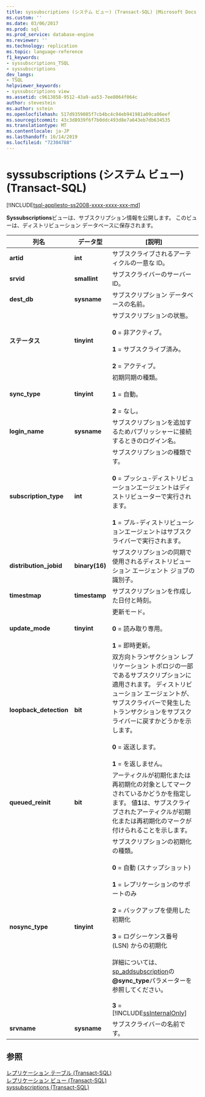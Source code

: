 ```yaml
---
title: syssubscriptions (システム ビュー) (Transact-SQL) |Microsoft Docs
ms.custom: ''
ms.date: 03/06/2017
ms.prod: sql
ms.prod_service: database-engine
ms.reviewer: ''
ms.technology: replication
ms.topic: language-reference
f1_keywords:
- syssubscriptions_TSQL
- syssubscriptions
dev_langs:
- TSQL
helpviewer_keywords:
- syssubscriptions view
ms.assetid: c9613858-9512-43a9-aa53-7ee8064f064c
author: stevestein
ms.author: sstein
ms.openlocfilehash: 517d9359085f7cb4bc4c94eb941981a09ca06eef
ms.sourcegitcommit: 43c3d8939f6f7b0ddc493d8e7a643eb7db634535
ms.translationtype: MT
ms.contentlocale: ja-JP
ms.lasthandoff: 10/14/2019
ms.locfileid: "72304788"
---
```

# <a name="syssubscriptions-system-view-transact-sql"></a>syssubscriptions (システム ビュー) (Transact-SQL)
[!INCLUDE[tsql-appliesto-ss2008-xxxx-xxxx-xxx-md](../../includes/tsql-appliesto-ss2008-xxxx-xxxx-xxx-md.md)]

  **Syssubscriptions**ビューは、サブスクリプション情報を公開します。 このビューは、ディストリビューション データベースに保存されます。  
  
|列名|データ型|[説明]|  
|-----------------|---------------|-----------------|  
|**artid**|**int**|サブスクライブされるアーティクルの一意な ID。|  
|**srvid**|**smallint**|サブスクライバーのサーバー ID。|  
|**dest_db**|**sysname**|サブスクリプション データベースの名前。|  
|**ステータス**|**tinyint**|サブスクリプションの状態。<br /><br /> **0** = 非アクティブ。<br /><br /> **1** = サブスクライブ済み。<br /><br /> **2** = アクティブ。|  
|**sync_type**|**tinyint**|初期同期の種類。<br /><br /> **1** = 自動。<br /><br /> **2** = なし。|  
|**login_name**|**sysname**|サブスクリプションを追加するためパブリッシャーに接続するときのログイン名。|  
|**subscription_type**|**int**|サブスクリプションの種類です。<br /><br /> **0** = プッシュ-ディストリビューションエージェントはディストリビューターで実行されます。<br /><br /> **1** = プル-ディストリビューションエージェントはサブスクライバーで実行されます。|  
|**distribution_jobid**|**binary(16)**|サブスクリプションの同期で使用されるディストリビューション エージェント ジョブの識別子。|  
|**timestmap**|**timestamp**|サブスクリプションを作成した日付と時刻。|  
|**update_mode**|**tinyint**|更新モード。<br /><br /> **0** = 読み取り専用。<br /><br /> **1** = 即時更新。|  
|**loopback_detection**|**bit**|双方向トランザクション レプリケーション トポロジの一部であるサブスクリプションに適用されます。 ディストリビューション エージェントが、サブスクライバーで発生したトランザクションをサブスクライバーに戻すかどうかを示します。<br /><br /> **0** = 返送します。<br /><br /> **1** = を返しません。|  
|**queued_reinit**|**bit**|アーティクルが初期化または再初期化の対象としてマークされているかどうかを指定します。 値**1**は、サブスクライブされたアーティクルが初期化または再初期化のマークが付けられることを示します。|  
|**nosync_type**|**tinyint**|サブスクリプションの初期化の種類。<br /><br /> **0** = 自動 (スナップショット)<br /><br /> **1** = レプリケーションのサポートのみ<br /><br /> **2** = バックアップを使用した初期化<br /><br /> **3** = ログシーケンス番号 (LSN) からの初期化<br /><br /> 詳細については、 [sp_addsubscription](../../relational-databases/system-stored-procedures/sp-addsubscription-transact-sql.md)の **\@sync_type**パラメーターを参照してください。<br /><br /> **3** = [!INCLUDE[ssInternalOnly](../../includes/ssinternalonly-md.md)]|  
|**srvname**|**sysname**|サブスクライバーの名前です。|  
  
## <a name="see-also"></a>参照  
 [レプリケーション テーブル &#40;Transact-SQL&#41;](../../relational-databases/system-tables/replication-tables-transact-sql.md)   
 [レプリケーション ビュー &#40;Transact-SQL&#41;](../../relational-databases/system-views/replication-views-transact-sql.md)   
 [syssubscriptions &#40;Transact-SQL&#41;](../../relational-databases/system-tables/syssubscriptions-transact-sql.md)  
  
  
